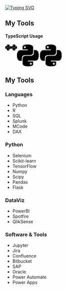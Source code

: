 <a href="https://git.io/typing-svg"><img src="https://readme-typing-svg.demolab.com?font=Regular+400&size=40&duration=2000&pause=5&color=000000&background=FFFFFF&center=true&vCenter=true&multiline=true&width=1000&height=150&lines=Dataist%3A;Noun;1.+One+who+works+with+data" alt="Typing SVG" /></a>


## My Tools
#### TypeScript Usage 

<img src="https://raw.githubusercontent.com/adamc-io/adamc-io/main/assets/python.svg#gh-light-mode-only" alt="Simple Icons" width=70>


<img src="https://raw.githubusercontent.com/adamc-io/adamc-io/main/assets/python-white.svg#gh-dark-mode-only" alt="Simple Icons" width=70>


<img src="https://raw.githubusercontent.com/adamc-io/adamc-io/main/assets/python.svg#gh-light-mode-only" alt="Python" align=left width=19 height=19>

<img src="https://raw.githubusercontent.com/adamc-io/adamc-io/main/assets/python-white.svg#gh-dark-mode-only" alt="Python" align=left width=19 height=19>







## My Tools

### Languages
- Python
- R
- SQL
- Splunk
- MCode
- DAX

### Python
- Selenium
- Scikit-learn
- TensorFlow
- Numpy
- Scipy
- Pandas
- Flask

### DataViz
- PowerBI
- Spotfire
- QlikSense

### Software & Tools
- Jupyter
- Jira
- Confluence
- Bitbucket
- SAP
- Oracle
- Power Automate
- Power Apps
